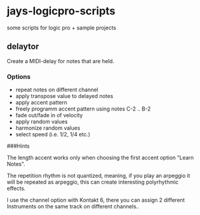 # jays-logicpro-scripts
some scripts for logic pro + sample projects

## delaytor

Create a MIDI-delay for notes that are held.

### Options

- repeat notes on different channel
- apply transpose value to delayed notes
- apply accent pattern
- freely programm accent pattern using notes C-2 .. B-2
- fade out/fade in of velocity
- apply random values
- harmonize random values
- select speed (i.e. 1/2, 1/4 etc.)

###Hints

The length accent works only when choosing the first accent option "Learn Notes".

The repetition rhythm is not quantized, meaning, if you play an arpeggio it will be repeated as arpeggio,
this can create interesting polyrhythmic effects.

I use the channel option with Kontakt 6, there you can assign 2 different Instruments on the same track on different channels.. 



